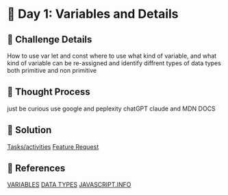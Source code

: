 # 🌟 Day 1: Variables and Details 

## 📜 Challenge Details

How to use var let and const where to use what kind of variable, and what kind of variable can be re-assigned and identify diffrent types of data types both primitive and non primitive

## 📝 Thought Process

just be curious use google and peplexity chatGPT claude and MDN DOCS 

## 🔎 Solution

[Tasks/activities](https://github.com/SURENDRA-BABU-VUNNAM/JavaScript-30-Day-challenge/tree/main/Day_1_variables_and_data_types/01_tasks_or_activities)
[Feature Request](https://github.com/SURENDRA-BABU-VUNNAM/JavaScript-30-Day-challenge/tree/main/Day_1_variables_and_data_types/01_feature_request)

## 🔗 References
[VARIABLES](https://www.perplexity.ai/search/explain-me-about-variables-in-8.yr44kKREOQhDhc3QFweQ)
[DATA TYPES](https://www.perplexity.ai/search/explain-me-about-string-number-alGwcFovQEuh4_N03yoYyg)
[JAVASCRIPT.INFO](https://javascript.info/)